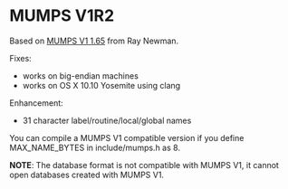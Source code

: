 MUMPS V1R2
==========

Based on [MUMPS V1 1.65](http://sf.net/projects/mumps) from Ray Newman.

Fixes:

  * works on big-endian machines
  * works on OS X 10.10 Yosemite using clang

Enhancement:

  * 31 character label/routine/local/global names

You can compile a MUMPS V1 compatible version if you define
MAX_NAME_BYTES in include/mumps.h as 8.

**NOTE**: The database format is not compatible with MUMPS V1, it 
cannot open databases created with MUMPS V1.
